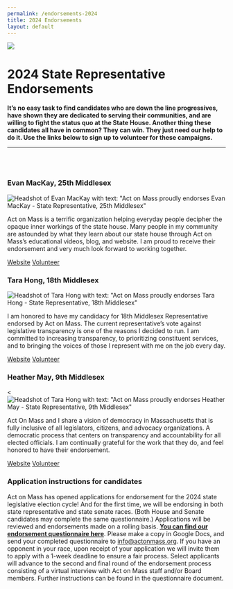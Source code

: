 ```yaml
---
permalink: /endorsements-2024
title: 2024 Endorsements
layout: default
---
```

![](/img/2024-endorsement-graphics-email-header-1-.png)

# 2024 State Representative Endorsements

**It’s no easy task to find candidates who are down the line progressives, have shown they are dedicated to serving their communities, and are willing to fight the status quo at the State House. Another thing these candidates all have in common? They can win. They just need our help to do it. Use the links below to sign up to volunteer for these campaigns.**

<hr/><br/>

<br/>

### Evan MacKay, 25th Middlesex

<div class="endorsement">
<img src="/img/mackay-endorsement-graphic.png" class="endorsement-card" alt="Headshot of Evan MacKay with text: &quot;Act on Mass proudly endorses Evan MacKay - State Representative, 25th Middlesex&quot;"/>

<div class="endorsement-text">

<p class="endorsement-quote">Act on Mass is a terrific organization helping everyday people decipher the opaque inner workings of the state house. Many people in my community are astounded by what they learn about our state house through Act on Mass’s educational videos, blog, and website. I am proud to receive their endorsement and very much look forward to working together.</p>

<div class="btn-container"><a class="btn" href="https://www.evanforcambridge.com/">Website</a> <a class="btn" href="https://actionnetwork.org/forms/volunteer-with-evan-for-cambridge/">Volunteer</a></div>

</div>
</div>

### Tara Hong, 18th Middlesex

<div class="endorsement">
<img src="/img/tara-hong-endorsement.png" class="endorsement-card" alt="Headshot of Tara Hong with text: &quot;Act on Mass proudly endorses Tara Hong - State Representative, 18th Middlesex&quot;"/>

<div class="endorsement-text">

<p class="endorsement-quote">I am honored to have my candidacy for 18th Middlesex Representative endorsed by Act on Mass. The current representative’s vote against legislative transparency is one of the reasons I decided to run. I am committed to increasing transparency, to prioritizing constituent services, and to bringing the voices of those I represent with me on the job every day.</p>

<div class="btn-container"><a class="btn" href="https://www.tarahong.com/">Website</a> <a class="btn" href="https://www.tarahong.com/join-our-team">Volunteer</a></div>

</div>
</div>

### Heather May, 9th Middlesex

<div class="endorsement">
<<img src="/img/heather-may.png"" alt="Headshot of Tara Hong with text: &quot;Act on Mass proudly endorses Heather May - State Representative, 9th Middlesex&quot;"/>

<div class="endorsement-text">

<p class="endorsement-quote">Act On Mass and I share a vision of democracy in Massachusetts that is fully inclusive of all legislators, citizens, and advocacy organizations. A democratic process that centers on transparency and accountability for all elected officials. I am continually grateful for the work that they do, and feel honored to have their endorsement.</p>

<div class="btn-container"><a class="btn" href="https://www.heatherforwaltham.com/">Website</a> <a class="btn" href="https://www.heatherforwaltham.com/get-involved">Volunteer</a></div>

</div>
</div>

### **Application instructions for candidates**

Act on Mass has opened applications for endorsement for the 2024 state legislative election cycle! And for the first time, we will be endorsing in both state representative and state senate races. (Both House and Senate candidates may complete the same questionnaire.) Applications will be reviewed and endorsements made on a rolling basis. **[You can find our endorsement questionnaire here](https://docs.google.com/document/d/1rIkXugrUD8x1EvPYyJrnTavuvFvQ7ZJyI8arW2w0yeY/edit?usp=sharing)**. Please make a copy in Google Docs, and send your completed questionnaire to info@actonmass.org. If you have an opponent in your race, upon receipt of your application we will invite them to apply with a 1-week deadline to ensure a fair process. Select applicants will advance to the second and final round of the endorsement process consisting of a virtual interview with Act on Mass staff and/or Board members. Further instructions can be found in the questionnaire document.
